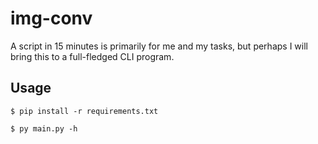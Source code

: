 # img-conv
A script in 15 minutes is primarily for me and my tasks, but perhaps I will bring this to a full-fledged CLI program.

## Usage
`$ pip install -r requirements.txt`

`$ py main.py -h`